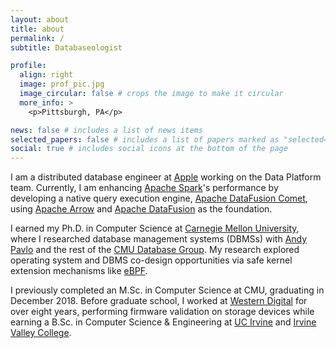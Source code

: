 ```yaml
---
layout: about
title: about
permalink: /
subtitle: Databaseologist

profile:
  align: right
  image: prof_pic.jpg
  image_circular: false # crops the image to make it circular
  more_info: >
    <p>Pittsburgh, PA</p>

news: false # includes a list of news items
selected_papers: false # includes a list of papers marked as "selected={true}"
social: true # includes social icons at the bottom of the page
---
```


I am a distributed database engineer at [Apple](https://www.apple.com) working on the Data Platform team. Currently, I am enhancing [Apache Spark](https://spark.apache.org)'s performance by developing a native query execution engine, [Apache DataFusion Comet](https://datafusion.apache.org/comet/), using [Apache Arrow](https://arrow.apache.org) and [Apache DataFusion](https://datafusion.apache.org) as the foundation.

I earned my Ph.D. in Computer Science at [Carnegie Mellon University](https://www.cmu.edu), where I researched database management systems (DBMSs) with [Andy Pavlo](https://www.cs.cmu.edu/~pavlo/) and the rest of the [CMU Database Group](https://db.cs.cmu.edu). My research explored operating system and DBMS co-design opportunities via safe kernel extension mechanisms like [eBPF](https://ebpf.io/what-is-ebpf/).

I previously completed an M.Sc. in Computer Science at CMU, graduating in December 2018. Before graduate school, I worked at [Western Digital](https://www.westerndigital.com) for over eight years, performing firmware validation on storage devices while earning a B.Sc. in Computer Science & Engineering at [UC Irvine](https://uci.edu) and [Irvine Valley College](https://www.ivc.edu).
